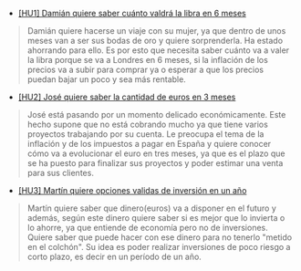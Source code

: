 * [[HU1] Damián quiere saber cuánto valdrá la libra en 6 meses](https://github.com/ignaciotitos/IV---HealthForAll/issues/5)
> Damián quiere hacerse un viaje con su mujer, ya que dentro de unos meses van a ser sus bodas de oro y quiere sorprenderla. Ha estado ahorrando para ello. Es por esto que necesita saber cuánto va a valer la libra porque se va a Londres en 6 meses, si la inflación de los precios va a subir para comprar ya o esperar a que los precios puedan bajar un poco y sea más rentable.

* [[HU2] José quiere saber la cantidad de euros en 3 meses](https://github.com/ignaciotitos/IV---HealthForAll/issues/6)
> José está pasando por un momento delicado económicamente. Este hecho supone que no está cobrando mucho ya que tiene varios proyectos trabajando por su cuenta. Le preocupa el tema de la inflación y de los impuestos a pagar en España y quiere conocer cómo va a evolucionar el euro en tres meses, ya que es el plazo que se ha puesto para finalizar sus proyectos y poder estimar una venta para sus clientes.

* [[HU3] Martín quiere opciones validas de inversión en un año](https://github.com/ignaciotitos/IV---HealthForAll/issues/7)
> Martín quiere saber que dinero(euros) va a disponer en el futuro y además, según este dinero quiere saber si es mejor que lo invierta o lo ahorre, ya que entiende de economía pero no de inversiones. Quiere saber que puede hacer con ese dinero para no tenerlo "metido en el colchón". Su idea es poder realizar inversiones de poco riesgo a corto plazo, es decir en un período de un año.
